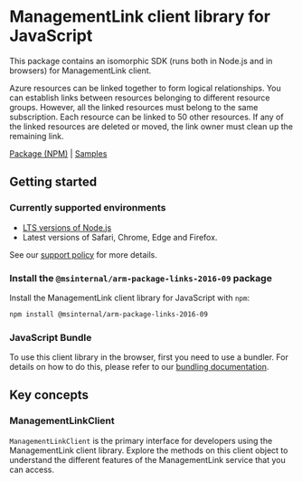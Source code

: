 # ManagementLink client library for JavaScript

This package contains an isomorphic SDK (runs both in Node.js and in browsers) for ManagementLink client.

Azure resources can be linked together to form logical relationships. You can establish links between resources belonging to different resource groups. However, all the linked resources must belong to the same subscription. Each resource can be linked to 50 other resources. If any of the linked resources are deleted or moved, the link owner must clean up the remaining link.

[Package (NPM)](https://www.npmjs.com/package/@msinternal/arm-package-links-2016-09) |
[Samples](https://github.com/Azure-Samples/azure-samples-js-management)

## Getting started

### Currently supported environments

- [LTS versions of Node.js](https://github.com/nodejs/release#release-schedule)
- Latest versions of Safari, Chrome, Edge and Firefox.

See our [support policy](https://github.com/Azure/azure-sdk-for-js/blob/main/SUPPORT.md) for more details.


### Install the `@msinternal/arm-package-links-2016-09` package

Install the ManagementLink client library for JavaScript with `npm`:

```bash
npm install @msinternal/arm-package-links-2016-09
```


### JavaScript Bundle
To use this client library in the browser, first you need to use a bundler. For details on how to do this, please refer to our [bundling documentation](https://aka.ms/AzureSDKBundling).

## Key concepts

### ManagementLinkClient

`ManagementLinkClient` is the primary interface for developers using the ManagementLink client library. Explore the methods on this client object to understand the different features of the ManagementLink service that you can access.

